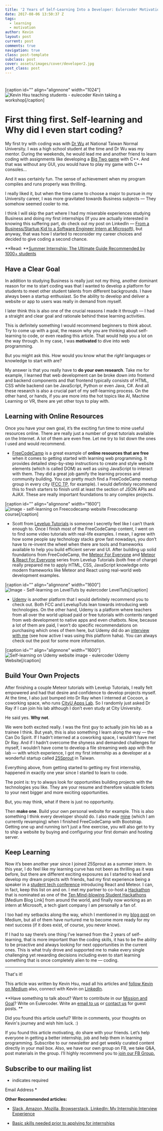```yaml
---
title: '2 Years of Self-Learning Into a Developer: Eulercoder Motivation'
date: 2017-08-06 13:50:37 Z
tags:
  - learning
  - motivation
author: Kevin
layout: post
current: post
comments: true
navigation: true
class: post-template
subclass: post
cover: assets/images/cover/developer2.jpg
post_class: post
---
```


#

[caption id="" align="alignnone" width="1024"]![Kevin Hsu teaching students - eulecoder](https://cdn-images-1.medium.com/max/1600/1*6Z_FxH-h8rcfDdGb9-gn1w.jpeg) Kevin taking a workshop[/caption]

# First thing first. Self-learning and Why did I even start coding?

My first try with coding was with [Dr Wu](https://www.youtube.com/user/sdwuntnu) at National Taiwan Normal University. I was a high school student at the time and Dr Wu was my mentor. During the weekends, he would lead me and another friend to learn coding with assignments like developing a [Big Two game](https://en.wikipedia.org/wiki/Big_two) with C++. And that was without any GUI, you would have to play my game with C++ consoles…

And it was certainly fun. The sense of achievement when my program compiles and runs properly was thrilling.

I really liked it, but when the time came to choose a major to pursue in my University career, I was more gravitated towards Business subjects — They somehow seemed cooler to me.

I think I will skip the part where I had my miserable experiences studying Business and doing my first internships (If you are actually interested in knowing this suffering part, do check out my post on LinkedIn — [From a Business/Startup Kid to a Software Engineer Intern at Microsoft](https://www.linkedin.com/pulse/from-businessstartup-kid-software-engineer-intern-microsoft-hsu)), but anyway, that was how I started to reconsider my career choices and decided to give coding a second chance.

**Read: **[Summer Internship: The Ultimate Guide Recommended by 1000+ students](http://eulercoder.me/2017/07/summer-internship-ultimate-guide/)

## Have a Clear Goal

In addition to studying Business is really just not my thing, another dominant reason for me to start coding was that I wanted to develop a platform for students to meet other student talents from different backgrounds. I have always been a startup enthusiast. So the ability to develop and deliver a website or app to users was really in demand from myself.

I later think this is also one of the crucial reasons I made it through — I had a straight and clear goal and rationale behind these learning activities.

This is definitely something I would recommend beginners to think about. Try to come up with a goal, the reason why you are thinking about self-learning to code, or even reading this article. That would help you a lot on the way through. In my case, I was **motivated** to dive into web programming.

But you might ask this. How would you know what the _right_ languages or knowledge to start with are?

My answer is that you really have to **do your own research**. Take me for example, I learned that web development can be broke down into frontend and backend components and that frontend typically consists of HTML, CSS while backend can be JavaScript, Python or even Java, C#. And all these research is also a crucial part of my self-learning process. On the other hand, or hands, if you are more into the hot topics like AI, Machine Learning or VR, there are yet other toys to play with.

<!-- more -->

## Learning with Online Resources

Once you have your own goal, it’s the exciting fun time to mine useful resources online. There are really just a number of great tutorials available on the Internet. A lot of them are even free. Let me try to list down the ones I used and would recommend.

- [FreeCodeCamp](https://www.freecodecamp.org/) is a great example of **online resources that are free** when it comes to getting started with learning web programming. It provides detailed step-by-step instructions to create and style website elements (which is called DOM) as well as using JavaScript to interact with them. They did a great job gamify the learning process and community building. You can pretty much find a FreeCodeCamp meetup group in every city ([FCC TP](https://www.facebook.com/groups/free.code.camp.taipei/), for example). I would definitely recommend this to fresh starters to finish until at least the section of JSON APIs and AJAX. These are really important foundations to any complex projects.

[caption id="" align="alignnone" width="1600"]![image - self-learning on Freecodecamp website](https://cdn-images-1.medium.com/max/1600/0*5X-j0zr9ZV4Qgt4c.png) Freecodecamp course[/caption]

- Scott from [Levelup Tutorials](https://leveluptutorials.com/) is someone I secretly feel like I can’t thank enough to. Once I finish most of the FreeCodeCamp content, I went on to find some video tutorials with real-life examples. I mean, I agree with how some people say technology stacks grow fast nowadays, you don’t have to re-invent the wheel when there are tools and frameworks available to help you build efficient server and UI. After building up solid foundations from FreeCodeCamp, the [Meteor For Everyone](https://www.leveluptutorials.com/tutorials/meteor-1-4-for-everyone) and [Meteor & React For Everyone](https://www.leveluptutorials.com/tutorials/meteor-react-for-everyone) series from Levelup Tutorials (both free of charge) really prepared me to apply HTML, CSS, JavaScript knowledge onto modern frameworks like Meteor and React using real-world web development examples.

[caption id="" align="alignnone" width="1600"]![Image - Self-learning on LevelTuts by eulercoder](https://cdn-images-1.medium.com/max/1600/0*DhmwZYDF_IbEQIK5.png) LevelTuts[/caption]

- [Udemy](https://www.udemy.com/) is another platform that I would definitely recommend you to check out. Both FCC and LevelupTuts lean towards introducing web technologies. On the other hand, Udemy is a platform where teachers from all over the world upload paid or free tutorials with contents ranged from web development to native apps and even chatbots. Now, because a lot of them are paid, I won’t do specific recommendations on purchasing which ones of them here, but Udemy did do an [interview with me](https://about.udemy.com/students/student-profile-kevin-hsu/) (see how active I was using this platform haha). You can always check out the post for some more information.

[caption id="" align="alignnone" width="1600"]![Self-learning on Udemy website image - eulercoder](https://cdn-images-1.medium.com/max/1600/0*KhRymPHcW44IoIky.png) Udemy Website[/caption]

## Build Your Own Projects

After finishing a couple Meteor tutorials with Levelup Tutorials, I really felt empowered and had that desire and confidence to develop projects myself. At the time, I also just bumped into Dr Ray when I interned at Cocoon, a coworking space, who runs [CityU Apps Lab](http://appslab.hk/). So I randomly just asked Dr Ray if I can join his lab although I don’t even study at City University.

He said yes. **Why not**.

We were both excited really. I was the first guy to actually join his lab as a trainee I think. But yeah, this is also something I learn along the way — the Can Do Spirit. If I hadn’t interned at a coworking space, I wouldn’t have met Dr Ray. And if I hadn’t overcome the shyness and demanded challenges for myself, I wouldn’t have come to develop a file streaming web app with the lab — with which experience, I got my first internship as a developer at a wonderful startup called [25Sprout](http://www.25sprout.com/) in Taiwan.

Everything above, from getting started to getting my first internship, happened in exactly one year since I started to learn to code.

The point is: try to always look for opportunities building projects with the technologies you like. They are your resume and therefore valuable tickets to your next bigger and more exciting opportunities.

But, you may think, what if there is just no opportunity.

Then **make one**. Build your own personal website for example. This is also something I think every developer should do. I also made [mine](http://kevinhsu.info/) (which I am currently revamping) when I finished FreeCodeCamp with Bootstrap. Getting one up and running isn’t just a fine exercise, you will also get to try to ship a website by buying and configuring your first domain and hosting server.

## Keep Learning

Now it’s been another year since I joined 25Sprout as a summer intern. In this year, I do feel like my learning curve has not been as thrilling as it was before, but there are different exciting exposures as I started to lead and develop my dream projects with friends, had my first experience being a speaker in a [student tech conference](https://www.youtube.com/watch?v=auNTp1lc2ZE) introducing React and Meteor. I can, in fact, keep this list on and on. I met my partner to co-host a [Hackathon](http://ecjamming.tech/) that is nominated as one of the [Ten Mind-blowing Student Hackathons](https://medium.com/@dottechdomains/10-mind-blowing-student-hackathons-from-around-the-world-833c139f8026) [Medium Blog Link] from around the world, and finally now working as an intern at Microsoft, a tech giant company I am personally a fan of.

I too had my setbacks along the way, which I mentioned in my [blog post](https://www.linkedin.com/pulse/from-businessstartup-kid-software-engineer-intern-microsoft-hsu) on Medium, but all of them have nurtured me to become more ready for my next success (if it does exist, of course, you never know).

If I had to say there’s one thing I’ve learned from the 2 years of self-learning, that is more important than the coding skills, it has to be the ability to be proactive and always looking for next opportunities in the current ones. This is what truly drove and supported me to make every single challenging yet rewarding decisions including even to start learning something that is once completely alien to me — coding.

---

That's it!

This article was written by Kevin Hsu, read all his articles and [follow Kevin on Medium](https://medium.com/@kevin.wcb) also, connect with Kevin on [LinkedIn](https://www.linkedin.com/in/kai-chun-kevin-hsu-5428bbb4/).

**Have something to talk about? Want to contribute in our [Mission and Goal](http://eulercoder.me/about)? Write on Eulercoder. Write an [email to us](mailto:hi@eulercoder.me) or [contact us](http://eulercoder.me/contact) for guest posts. **

Did you found this article useful? Write in comments, your thoughts on Kevin's journey and wish him luck. :)

If you found this article motivating, do share with your friends. Let’s help everyone in getting a better internship, job and help them in learning programming. Subscribe to our newsletter and get weekly curated content directly in your mail box. Also, we have our own group on FB, we take Q&A, post materials in the group. I’ll highly recommend you to [join our FB Group.](https://www.facebook.com/groups/eulercoder)

## Subscribe to our mailing list

- indicates required

Email Address \*

**Other Recommended articles:**

- [Slack, Amazon, Mozilla, Browserstack, LinkedIn: My Internship Interview Experience](http://eulercoder.me/2017/07/slack-amazon-mozilla-linkedin-interview/)

- [Basic skills needed prior to applying for internships ](http://eulercoder.me/2017/07/basic-skills-needed-internship/)
